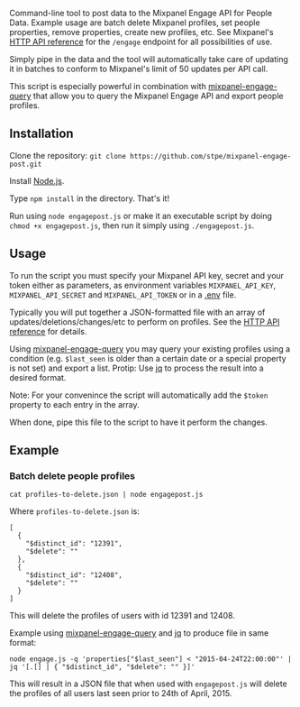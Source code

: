 Command-line tool to post data to the Mixpanel Engage API for People Data. Example usage are batch delete Mixpanel profiles, set people properties, remove properties, create new profiles, etc. See Mixpanel's [HTTP API reference](https://mixpanel.com/help/reference/http#people-analytics-updates) for the `/engage` endpoint for all possibilities of use.

Simply pipe in the data and the tool will automatically take care of updating it in batches to conform to Mixpanel's limit of 50 updates per API call.

This script is especially powerful in combination with [mixpanel-engage-query](https://github.com/stpe/mixpanel-engage-query) that allow you to query the Mixpanel Engage API and export people profiles.

## Installation

Clone the repository:
`git clone https://github.com/stpe/mixpanel-engage-post.git`

Install [Node.js](http://nodejs.org/).

Type `npm install` in the directory. That's it!

Run using `node engagepost.js` or make it an executable script by doing `chmod +x engagepost.js`, then run it simply using `./engagepost.js`.

## Usage

To run the script you must specify your Mixpanel API key, secret and your token either as parameters, as environment variables `MIXPANEL_API_KEY`, `MIXPANEL_API_SECRET` and `MIXPANEL_API_TOKEN` or in a [.env](https://github.com/motdotla/dotenv) file.

Typically you will put together a JSON-formatted file with an array of updates/deletions/changes/etc to perform on profiles. See the [HTTP API reference](https://mixpanel.com/help/reference/http#people-analytics-updates) for details.

Using [mixpanel-engage-query](https://github.com/stpe/mixpanel-engage-query) you may query your existing profiles using a condition (e.g. `$last_seen` is older than a certain date or a special property is not set) and export a list. Protip: Use [jq](http://stedolan.github.io/jq) to process the result into a desired format.

Note: For your convenince the script will automatically add the `$token` property to each entry in the array.

When done, pipe this file to the script to have it perform the changes.

## Example

### Batch delete people profiles

`cat profiles-to-delete.json | node engagepost.js`

Where `profiles-to-delete.json` is:
```
[
  {
    "$distinct_id": "12391",
    "$delete": ""
  },
  {
    "$distinct_id": "12408",
    "$delete": ""
  }
]
```

This will delete the profiles of users with id 12391 and 12408.

Example using [mixpanel-engage-query](https://github.com/stpe/mixpanel-engage-query) and [jq](http://stedolan.github.io/jq) to produce file in same format:

`node engage.js -q 'properties["$last_seen"] < "2015-04-24T22:00:00"' | jq '[.[] | { "$distinct_id", "$delete": "" }]'`

This will result in a JSON file that when used with `engagepost.js` will delete the profiles of all users last seen prior to 24th of April, 2015.

